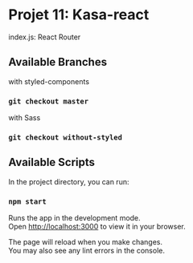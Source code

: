 # Projet 11: Kasa-react

index.js: React Router

## Available Branches

with styled-components

### `git checkout master`

with Sass

### `git checkout without-styled`

## Available Scripts

In the project directory, you can run:

### `npm start`

Runs the app in the development mode.\
Open [http://localhost:3000](http://localhost:3000) to view it in your browser.

The page will reload when you make changes.\
You may also see any lint errors in the console.
